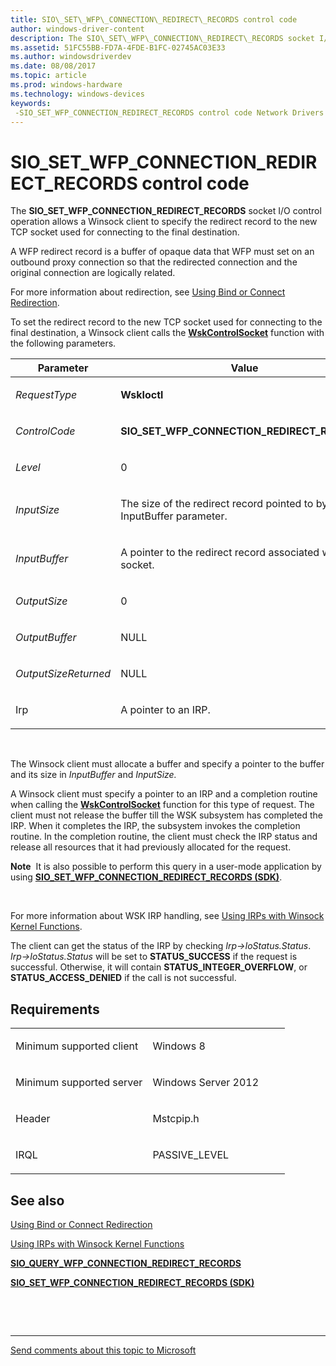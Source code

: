 ```yaml
---
title: SIO\_SET\_WFP\_CONNECTION\_REDIRECT\_RECORDS control code
author: windows-driver-content
description: The SIO\_SET\_WFP\_CONNECTION\_REDIRECT\_RECORDS socket I/O control operation allows a Winsock client to specify the redirect record to the new TCP socket used for connecting to the final destination.
ms.assetid: 51FC55BB-FD7A-4FDE-B1FC-02745AC03E33
ms.author: windowsdriverdev
ms.date: 08/08/2017
ms.topic: article
ms.prod: windows-hardware
ms.technology: windows-devices
keywords: 
 -SIO_SET_WFP_CONNECTION_REDIRECT_RECORDS control code Network Drivers Starting with Windows Vista
---
```


# SIO\_SET\_WFP\_CONNECTION\_REDIRECT\_RECORDS control code


The **SIO\_SET\_WFP\_CONNECTION\_REDIRECT\_RECORDS** socket I/O control operation allows a Winsock client to specify the redirect record to the new TCP socket used for connecting to the final destination.

A WFP redirect record is a buffer of opaque data that WFP must set on an outbound proxy connection so that the redirected connection and the original connection are logically related.

For more information about redirection, see [Using Bind or Connect Redirection](https://msdn.microsoft.com/library/windows/hardware/ff571005).

To set the redirect record to the new TCP socket used for connecting to the final destination, a Winsock client calls the [**WskControlSocket**](https://msdn.microsoft.com/library/windows/hardware/ff571127) function with the following parameters.

<table>
<colgroup>
<col width="50%" />
<col width="50%" />
</colgroup>
<thead>
<tr class="header">
<th>Parameter</th>
<th>Value</th>
</tr>
</thead>
<tbody>
<tr class="odd">
<td><p><em>RequestType</em></p></td>
<td><p><strong>WskIoctl</strong></p></td>
</tr>
<tr class="even">
<td><p><em>ControlCode</em></p></td>
<td><p><strong>SIO_SET_WFP_CONNECTION_REDIRECT_RECORDS</strong></p></td>
</tr>
<tr class="odd">
<td><p><em>Level</em></p></td>
<td><p>0</p></td>
</tr>
<tr class="even">
<td><p><em>InputSize</em></p></td>
<td><p>The size of the redirect record pointed to by the InputBuffer parameter.</p></td>
</tr>
<tr class="odd">
<td><p><em>InputBuffer</em></p></td>
<td><p>A pointer to the redirect record associated with the socket.</p></td>
</tr>
<tr class="even">
<td><p><em>OutputSize</em></p></td>
<td><p>0</p></td>
</tr>
<tr class="odd">
<td><p><em>OutputBuffer</em></p></td>
<td><p>NULL</p></td>
</tr>
<tr class="even">
<td><p><em>OutputSizeReturned</em></p></td>
<td><p>NULL</p></td>
</tr>
<tr class="odd">
<td><p>Irp</p></td>
<td><p>A pointer to an IRP.</p></td>
</tr>
</tbody>
</table>

 

The Winsock client must allocate a buffer and specify a pointer to the buffer and its size in *InputBuffer* and *InputSize.*

A Winsock client must specify a pointer to an IRP and a completion routine when calling the [**WskControlSocket**](https://msdn.microsoft.com/library/windows/hardware/ff571127) function for this type of request. The client must not release the buffer till the WSK subsystem has completed the IRP. When it completes the IRP, the subsystem invokes the completion routine. In the completion routine, the client must check the IRP status and release all resources that it had previously allocated for the request.

**Note**  It is also possible to perform this query in a user-mode application by using [**SIO\_SET\_WFP\_CONNECTION\_REDIRECT\_RECORDS (SDK)**](https://msdn.microsoft.com/library/windows/desktop/hh859714).

 

For more information about WSK IRP handling, see [Using IRPs with Winsock Kernel Functions](https://msdn.microsoft.com/library/windows/hardware/ff571006).

The client can get the status of the IRP by checking *Irp-&gt;IoStatus.Status*. *Irp-&gt;IoStatus.Status* will be set to **STATUS\_SUCCESS** if the request is successful. Otherwise, it will contain **STATUS\_INTEGER\_OVERFLOW**, or **STATUS\_ACCESS\_DENIED** if the call is not successful.

Requirements
------------

<table>
<colgroup>
<col width="50%" />
<col width="50%" />
</colgroup>
<tbody>
<tr class="odd">
<td><p>Minimum supported client</p></td>
<td><p>Windows 8</p></td>
</tr>
<tr class="even">
<td><p>Minimum supported server</p></td>
<td><p>Windows Server 2012</p></td>
</tr>
<tr class="odd">
<td><p>Header</p></td>
<td>Mstcpip.h</td>
</tr>
<tr class="even">
<td><p>IRQL</p></td>
<td><p>PASSIVE_LEVEL</p></td>
</tr>
</tbody>
</table>

## See also


[Using Bind or Connect Redirection](https://msdn.microsoft.com/library/windows/hardware/ff571005)

[Using IRPs with Winsock Kernel Functions](https://msdn.microsoft.com/library/windows/hardware/ff571006)

[**SIO\_QUERY\_WFP\_CONNECTION\_REDIRECT\_RECORDS**](sio-query-wfp-connection-redirect-records.md)

[**SIO\_SET\_WFP\_CONNECTION\_REDIRECT\_RECORDS (SDK)**](https://msdn.microsoft.com/library/windows/desktop/hh859714)

 

 


--------------------
[Send comments about this topic to Microsoft](mailto:wsddocfb@microsoft.com?subject=Documentation%20feedback%20%5Bnetvista\netvista%5D:%20SIO_SET_WFP_CONNECTION_REDIRECT_RECORDS%20control%20code%20%20RELEASE:%20%288/8/2017%29&body=%0A%0APRIVACY%20STATEMENT%0A%0AWe%20use%20your%20feedback%20to%20improve%20the%20documentation.%20We%20don't%20use%20your%20email%20address%20for%20any%20other%20purpose,%20and%20we'll%20remove%20your%20email%20address%20from%20our%20system%20after%20the%20issue%20that%20you're%20reporting%20is%20fixed.%20While%20we're%20working%20to%20fix%20this%20issue,%20we%20might%20send%20you%20an%20email%20message%20to%20ask%20for%20more%20info.%20Later,%20we%20might%20also%20send%20you%20an%20email%20message%20to%20let%20you%20know%20that%20we've%20addressed%20your%20feedback.%0A%0AFor%20more%20info%20about%20Microsoft's%20privacy%20policy,%20see%20http://privacy.microsoft.com/default.aspx. "Send comments about this topic to Microsoft")


